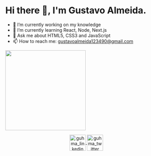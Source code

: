 
 <h1>Hi there 👋, I'm Gustavo Almeida.</h1>

- 🔭 I’m currently working on my knowledge
- 🌱 I’m currently learning React, Node, Next.js
- 💬 Ask me about HTML5, CSS3 and JavaScript
- 📫 How to reach me: gustavoalmeida123490@gmail.com
<img align="center" src="https://media1.giphy.com/media/Q7SKqn3G97xpmfSOvG/giphy.gif" width="250" height="250" />
<p align="center">
<a href="https://www.linkedin.com/in/gustavo-henrique-martins-de-almeida-0239521b8/">
 <img align="center" src="https://image.flaticon.com/icons/png/512/49/49656.png" alt="guhma_linkedin" width="50" height="50">
</a>
 <a href="https://twitter.com/ahsuqhdu">
 <img align="center" src="https://image.flaticon.com/icons/png/512/23/23931.png" alt="guhma_twitter" width="50" height="50">
</a>
 </p>

                                                                        
